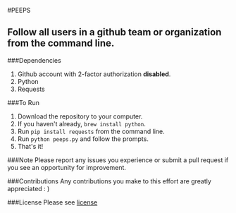 #PEEPS
## Follow all users in a github team or organization from the command line.

###Dependencies
1. Github account with 2-factor authorization **disabled**.
2. Python
3. Requests

###To Run
1. Download the repository to your computer.
2. If you haven't already, `brew install python`.
3. Run `pip install requests` from the command line.
4. Run `python peeps.py` and follow the prompts.
5. That's it!

###Note
Please report any issues you experience or submit a pull request if you see an opportunity for improvement.

###Contributions
Any contributions you make to this effort are greatly appreciated : )

###License
Please see [license](https://github.com/zfisch/peeps/blob/master/LICENSE.txt)
